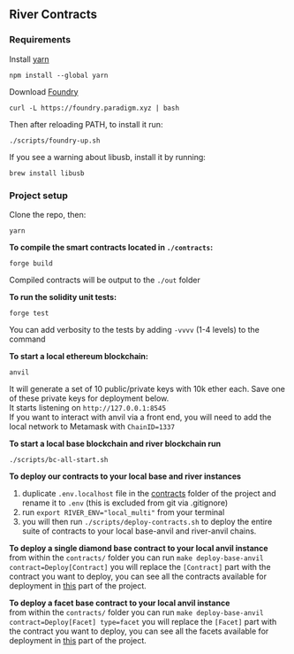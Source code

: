 <h2>River Contracts</h2>

<h3>Requirements</h3>

Install [yarn](https://classic.yarnpkg.com/lang/en/docs/install/#mac-stable)

```shell
npm install --global yarn
```

Download [Foundry](https://github.com/foundry-rs/foundry)

```shell
curl -L https://foundry.paradigm.xyz | bash
```

Then after reloading PATH, to install it run:

```shell
./scripts/foundry-up.sh
```

If you see a warning about libusb, install it by running:

```shell
brew install libusb
```

<h3>Project setup</h3>

Clone the repo, then:

```shell
yarn
```

<b>To compile the smart contracts located in `./contracts`:</b>

```shell
forge build
```

Compiled contracts will be output to the `./out` folder

<b>To run the solidity unit tests:</b>

```shell
forge test
```

You can add verbosity to the tests by adding `-vvvv` (1-4 levels) to the command

<b>To start a local ethereum blockchain:</b>

```shell
anvil
```

It will generate a set of 10 public/private keys with 10k ether each. Save one of these private keys for deployment
below.\
It starts listening on `http://127.0.0.1:8545`\
If you want to interact with anvil via a front end, you will need to add the local network to Metamask
with `ChainID=1337`

<b>To start a local base blockchain and river blockchain run</b>

```shell
./scripts/bc-all-start.sh
```

<b>To deploy our contracts to your local base and river instances</b>

1. duplicate `.env.localhost` file in the [contracts](.) folder of the project and rename it to `.env` (this is excluded
   from git via .gitignore)
2. run `export RIVER_ENV="local_multi"` from your terminal
3. you will then run `./scripts/deploy-contracts.sh` to deploy the entire suite of contracts to your local base-anvil
   and river-anvil chains.

<b>To deploy a single diamond base contract to your local anvil instance</b>\
from within the `contracts/` folder you can run `make deploy-base-anvil contract=Deploy[Contract]` you will replace
the `[Contract]` part with the contract you want to deploy, you can see all the contracts available for deployment
in [this](./scripts/deployments) part of the project.

<b>To deploy a facet base contract to your local anvil instance</b>\
from within the `contracts/` folder you can run `make deploy-base-anvil contract=Deploy[Facet] type=facet` you will
replace the `[Facet]` part with the contract you want to deploy, you can see all the facets available for deployment
in [this](./scripts/deployments/facets) part of the project.

